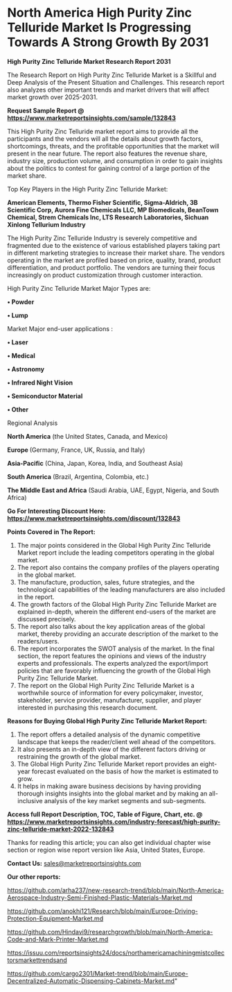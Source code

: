 # North America High Purity Zinc Telluride Market Is Progressing Towards A Strong Growth By 2031

<strong>High Purity Zinc Telluride Market Research Report 2031</strong>

The Research Report on High Purity Zinc Telluride Market is a Skillful and Deep Analysis of the Present Situation and Challenges. This research report also analyzes other important trends and market drivers that will affect market growth over 2025-2031.

<strong>Request Sample Report @ <a href=https://www.marketreportsinsights.com/sample/132843>https://www.marketreportsinsights.com/sample/132843</a></strong>

This High Purity Zinc Telluride market report aims to provide all the participants and the vendors will all the details about growth factors, shortcomings, threats, and the profitable opportunities that the market will present in the near future. The report also features the revenue share, industry size, production volume, and consumption in order to gain insights about the politics to contest for gaining control of a large portion of the market share.

Top Key Players in the High Purity Zinc Telluride Market:

<strong>American Elements, Thermo Fisher Scientific, Sigma-Aldrich, 3B Scientific Corp, Aurora Fine Chemicals LLC, MP Biomedicals, BeanTown Chemical, Strem Chemicals Inc, LTS Research Laboratories, Sichuan Xinlong Tellurium Industry</strong>

The High Purity Zinc Telluride Industry is severely competitive and fragmented due to the existence of various established players taking part in different marketing strategies to increase their market share. The vendors operating in the market are profiled based on price, quality, brand, product differentiation, and product portfolio. The vendors are turning their focus increasingly on product customization through customer interaction.

High Purity Zinc Telluride Market Major Types are:

<strong>• Powder

• Lump</strong>

Market Major end-user applications :

<strong>• Laser

• Medical

• Astronomy

• Infrared Night Vision

• Semiconductor Material

• Other</strong>

Regional Analysis

</u><strong><b>North America</b></strong> (the United States, Canada, and Mexico)

<strong><b>Europe </b></strong>(Germany, France, UK, Russia, and Italy)

<strong><b>Asia-Pacific</b></strong> (China, Japan, Korea, India, and Southeast Asia)

<strong><b>South America</b></strong> (Brazil, Argentina, Colombia, etc.)

<strong><b>The Middle East and Africa</b></strong> (Saudi Arabia, UAE, Egypt, Nigeria, and South Africa)

<strong>Go For Interesting Discount Here: <a href=https://www.marketreportsinsights.com/discount/132843>https://www.marketreportsinsights.com/discount/132843</a></strong>

<strong>Points Covered in The Report:</strong>
<ol>
  <li>The major points considered in the Global High Purity Zinc Telluride Market report include the leading competitors operating in the global market.</li>
  <li>The report also contains the company profiles of the players operating in the global market.</li>
  <li>The manufacture, production, sales, future strategies, and the technological capabilities of the leading manufacturers are also included in the report.</li>
  <li>The growth factors of the Global High Purity Zinc Telluride Market are explained in-depth, wherein the different end-users of the market are discussed precisely.</li>
  <li>The report also talks about the key application areas of the global market, thereby providing an accurate description of the market to the readers/users.</li>
  <li>The report incorporates the SWOT analysis of the market. In the final section, the report features the opinions and views of the industry experts and professionals. The experts analyzed the export/import policies that are favorably influencing the growth of the Global High Purity Zinc Telluride Market.</li>
  <li>The report on the Global High Purity Zinc Telluride Market is a worthwhile source of information for every policymaker, investor, stakeholder, service provider, manufacturer, supplier, and player interested in purchasing this research document.</li>
</ol>
<strong>Reasons for Buying Global High Purity Zinc Telluride Market Report:</strong>

<ol>
  <li>The report offers a detailed analysis of the dynamic competitive landscape that keeps the reader/client well ahead of the competitors.</li>
  <li>It also presents an in-depth view of the different factors driving or restraining the growth of the global market.</li>
  <li>The Global High Purity Zinc Telluride Market report provides an eight-year forecast evaluated on the basis of how the market is estimated to grow.</li>
  <li>It helps in making aware business decisions by having providing thorough insights insights into the global market and by making an all-inclusive analysis of the key market segments and sub-segments.</li>
</ol>
<strong>Access full Report Description, TOC, Table of Figure, Chart, etc. @ <a href=https://www.marketreportsinsights.com/industry-forecast/high-purity-zinc-telluride-market-2022-132843>https://www.marketreportsinsights.com/industry-forecast/high-purity-zinc-telluride-market-2022-132843</a></strong>


Thanks for reading this article; you can also get individual chapter wise section or region wise report version like Asia, United States, Europe.

<strong>Contact Us:</strong>
sales@marketreportsinsights.com

<strong>Our other reports:</strong>

<a href=https://github.com/arha237/new-research-trend/blob/main/North-America-Aerospace-Industry-Semi-Finished-Plastic-Materials-Market.md>https://github.com/arha237/new-research-trend/blob/main/North-America-Aerospace-Industry-Semi-Finished-Plastic-Materials-Market.md</a>

<a href=https://github.com/anokhi121/Research/blob/main/Europe-Driving-Protection-Equipment-Market.md>https://github.com/anokhi121/Research/blob/main/Europe-Driving-Protection-Equipment-Market.md</a>

<a href=https://github.com/Hindavi9/researchgrowth/blob/main/North-America-Code-and-Mark-Printer-Market.md>https://github.com/Hindavi9/researchgrowth/blob/main/North-America-Code-and-Mark-Printer-Market.md</a>

<a href=https://issuu.com/reportsinsights24/docs/northamericamachiningmistcollectorsmarkettrendsand>https://issuu.com/reportsinsights24/docs/northamericamachiningmistcollectorsmarkettrendsand</a>

<a href=https://github.com/cargo2301/Market-trend/blob/main/Europe-Decentralized-Automatic-Dispensing-Cabinets-Market.md>https://github.com/cargo2301/Market-trend/blob/main/Europe-Decentralized-Automatic-Dispensing-Cabinets-Market.md</a>"
